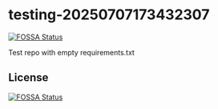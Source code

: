 # testing-20250707173432307
[![FOSSA Status](https://app.fossa.com/api/projects/git%2Bgithub.com%2Fkirogum%2Ftesting-20250707173432307.svg?type=shield)](https://app.fossa.com/projects/git%2Bgithub.com%2Fkirogum%2Ftesting-20250707173432307?ref=badge_shield)

Test repo with empty requirements.txt


## License
[![FOSSA Status](https://app.fossa.com/api/projects/git%2Bgithub.com%2Fkirogum%2Ftesting-20250707173432307.svg?type=large)](https://app.fossa.com/projects/git%2Bgithub.com%2Fkirogum%2Ftesting-20250707173432307?ref=badge_large)